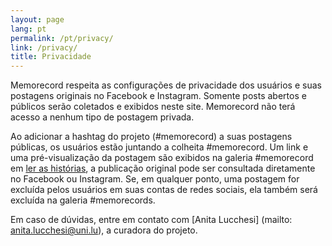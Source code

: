 ```yaml
---
layout: page
lang: pt
permalink: /pt/privacy/
link: /privacy/
title: Privacidade
---
```


Memorecord respeita as configurações de privacidade dos usuários e suas postagens originais no Facebook e Instagram. Somente posts abertos e públicos serão coletados e exibidos neste site. Memorecord não terá acesso a nenhum tipo de postagem privada.

Ao adicionar a hashtag do projeto (#memorecord) a suas postagens públicas, os usuários estão juntando a colheita #memorecord. Um link e uma pré-visualização da postagem são exibidos na galeria #memorecord em [ler as histórias](https://c2dh.github.io/memorecord/stories/), a publicação original pode ser consultada diretamente no Facebook ou Instagram. Se, em qualquer ponto, uma postagem for excluída pelos usuários em suas contas de redes sociais, ela também será excluída na galeria #memorecords.

Em caso de dúvidas, entre em contato com [Anita Lucchesi] (mailto: anita.lucchesi@uni.lu), a curadora do projeto.

<!-- more -->
